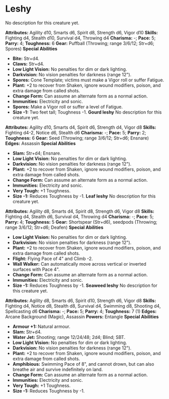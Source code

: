 # Leshy

No description for this creature yet.

**Attributes:** Agility d10, Smarts d6, Spirit d8, Strength d6, Vigor
d10
**Skills:** Fighting d4, Stealth d10, Survival d4, Throwing d4
**Charisma:** -; **Pace:** 5; **Parry:** 4; **Toughness:** 6
**Gear:** Puffball (Throwing; range 3/6/12; Str+d6; Spores)
**Special Abilities**

- **Bite:** Str+d4.
- **Claws:** Str+d4.
- **Low Light Vision:** No penalties for dim or dark lighting.
- **Darkvision:** No vision penalties for darkness (range 12").
- **Spores:** Cone Template; victims must make a Vigor roll or suffer
Fatigue.
- **Plant:** +2 to recover from Shaken, ignore wound modifiers, poison,
and extra damage from called shots.
- **Change Form:** Can assume an alternate form as a normal action.
- **Immunities:** Electricity and sonic.
- **Spores:** Make a Vigor roll or suffer a level of Fatigue.
- **Size -1:** Two feet tall; Toughness -1.
**Gourd leshy**
No description for this creature yet.

**Attributes:** Agility d10, Smarts d4, Spirit d6, Strength d4, Vigor
d8
**Skills:** Fighting d4-2, Notice d6, Stealth d6
**Charisma:** -; **Pace:** 5; **Parry:** 2; **Toughness:** 6
**Gear:** Seed (Throwing; range 3/6/12; Str+d6; Ensnare)
**Edges:** Assassin
**Special Abilities**

- **Slam:** Str+d4; Ensnare.
- **Low Light Vision:** No penalties for dim or dark lighting.
- **Darkvision:** No vision penalties for darkness (range 12").
- **Plant:** +2 to recover from Shaken, ignore wound modifiers, poison,
and extra damage from called shots.
- **Change Form:** Can assume an alternate form as a normal action.
- **Immunities:** Electricity and sonic.
- **Very Tough:** +1 Toughness.
- **Size -1:** Reduces Toughness by -1.
**Leaf leshy**
No description for this creature yet.

**Attributes:** Agility d8, Smarts d4, Spirit d8, Strength d6, Vigor d8
**Skills:** Fighting d4, Stealth d6, Survival d4, Throwing d4
**Charisma:** -; **Pace:** 5; **Parry:** 4; **Toughness:** 5
**Gear:** Shortspear (Str+d6), seedpods (Throwing; range 3/6/12; Str+d6;
Deafen)
**Special Abilities**

- **Low Light Vision:** No penalties for dim or dark lighting.
- **Darkvision:** No vision penalties for darkness (range 12").
- **Plant:** +2 to recover from Shaken, ignore wound modifiers, poison,
and extra damage from called shots.
- **Flight:** Flying Pace of 4" and Climb -2.
- **Wall Walker:** Can automatically move across vertical or inverted
surfaces with Pace 4".
- **Change Form:** Can assume an alternate form as a normal action.
- **Immunities:** Electricity and sonic.
- **Size -1:** Reduces Toughness by -1.
**Seaweed leshy**
No description for this creature yet.

**Attributes:** Agility d8, Smarts d6, Spirit d10, Strength d6, Vigor
d8
**Skills:** Fighting d4, Notice d8, Stealth d8, Survival d4, Swimming
d8, Shooting d4, Spellcasting d6
**Charisma:** -; **Pace:** 5; **Parry:** 4; **Toughness:** 7 (1)
**Edges:** Arcane Background (Magic), Assassin
**Powers:** Entangle
**Special Abilities**

- **Armour +1:** Natural armour.
- **Slam:** Str+d4.
- **Water Jet:** Shooting; range 12/24/48; 2d4; Blind; SBT.
- **Low Light Vision:** No penalties for dim or dark lighting.
- **Darkvision:** No vision penalties for darkness (range 12").
- **Plant:** +2 to recover from Shaken, ignore wound modifiers, poison,
and extra damage from called shots.
- **Amphibious:** Swimming Pace of 8", and cannot drown, but can also
breathe air and survive indefinitely on land.
- **Change Form:** Can assume an alternate form as a normal action.
- **Immunities:** Electricity and sonic.
- **Very Tough:** +1 Toughness.
- **Size -1:** Reduces Toughness by -1.
